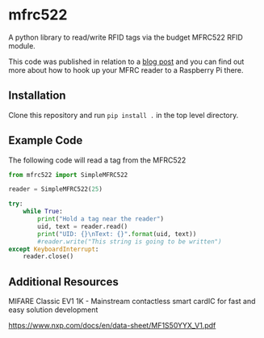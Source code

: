 # mfrc522

A python library to read/write RFID tags via the budget MFRC522 RFID module.

This code was published in relation to a [blog post](https://pimylifeup.com/raspberry-pi-rfid-rc522/) and you can find
out more about how to hook up your MFRC reader to a Raspberry Pi there.

## Installation

Clone this repository and run `pip install .` in the top level directory.

## Example Code

The following code will read a tag from the MFRC522

```python
from mfrc522 import SimpleMFRC522

reader = SimpleMFRC522(25)

try:
    while True:
        print("Hold a tag near the reader")
        uid, text = reader.read()
        print("UID: {}\nText: {}".format(uid, text))
        #reader.write("This string is going to be written")
except KeyboardInterrupt:
    reader.close()

```

## Additional Resources

MIFARE Classic EV1 1K - Mainstream contactless smart cardIC for fast and easy solution development

https://www.nxp.com/docs/en/data-sheet/MF1S50YYX_V1.pdf
